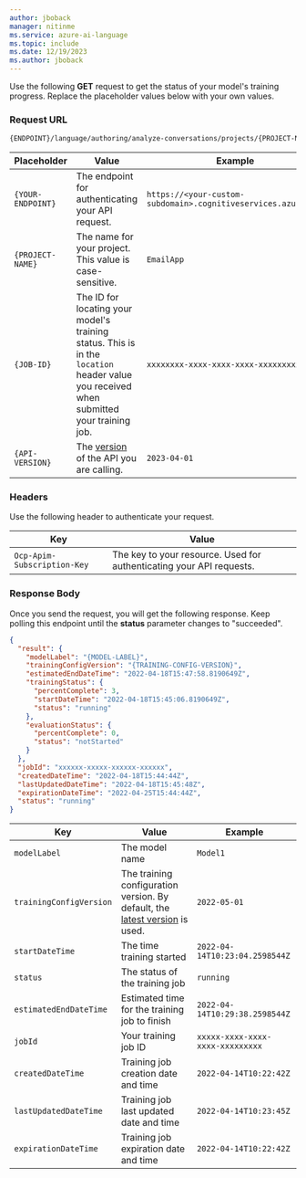```yaml
---
author: jboback
manager: nitinme
ms.service: azure-ai-language
ms.topic: include
ms.date: 12/19/2023
ms.author: jboback
---
```


Use the following **GET** request to get the status of your model's training progress. Replace the placeholder values below with your own values. 

### Request URL

```rest
{ENDPOINT}/language/authoring/analyze-conversations/projects/{PROJECT-NAME}/train/jobs/{JOB-ID}?api-version={API-VERSION}
```

|Placeholder  |Value  | Example |
|---------|---------|---------|
|`{YOUR-ENDPOINT}`     | The endpoint for authenticating your API request.   | `https://<your-custom-subdomain>.cognitiveservices.azure.com` |
|`{PROJECT-NAME}`     | The name for your project. This value is case-sensitive.   | `EmailApp` |
|`{JOB-ID}`     | The ID for locating your model's training status. This is in the `location` header value you received when submitted your training job.  | `xxxxxxxx-xxxx-xxxx-xxxx-xxxxxxxxxxxxx` |
|`{API-VERSION}`     | The [version](../../../concepts/model-lifecycle.md#api-versions) of the API you are calling. | `2023-04-01` |

### Headers

Use the following header to authenticate your request. 

|Key|Value|
|--|--|
|`Ocp-Apim-Subscription-Key`| The key to your resource. Used for authenticating your API requests.|


### Response Body

Once you send the request, you will get the following response. Keep polling this endpoint until the **status** parameter changes to "succeeded". 

```json
{
  "result": {
    "modelLabel": "{MODEL-LABEL}",
    "trainingConfigVersion": "{TRAINING-CONFIG-VERSION}",
    "estimatedEndDateTime": "2022-04-18T15:47:58.8190649Z",
    "trainingStatus": {
      "percentComplete": 3,
      "startDateTime": "2022-04-18T15:45:06.8190649Z",
      "status": "running"
    },
    "evaluationStatus": {
      "percentComplete": 0,
      "status": "notStarted"
    }
  },
  "jobId": "xxxxxx-xxxxx-xxxxxx-xxxxxx",
  "createdDateTime": "2022-04-18T15:44:44Z",
  "lastUpdatedDateTime": "2022-04-18T15:45:48Z",
  "expirationDateTime": "2022-04-25T15:44:44Z",
  "status": "running"
}
```

|Key  |Value  | Example |
|---------|----------|--|
| `modelLabel` |The model name| `Model1` |
| `trainingConfigVersion` | The training configuration version. By default, the [latest version](../../../concepts/model-lifecycle.md#choose-the-model-version-used-on-your-data) is used. | `2022-05-01` |
| `startDateTime` | The time training started  |`2022-04-14T10:23:04.2598544Z`|
| `status` | The status of the training job | `running`|
|`estimatedEndDateTime` | Estimated time for the training job to finish| `2022-04-14T10:29:38.2598544Z`|
|`jobId`| Your training job ID| `xxxxx-xxxx-xxxx-xxxx-xxxxxxxxx`|
|`createdDateTime`| Training job creation date and time | `2022-04-14T10:22:42Z`|
|`lastUpdatedDateTime`| Training job last updated date and time | `2022-04-14T10:23:45Z`|
|`expirationDateTime`| Training job expiration date and time | `2022-04-14T10:22:42Z`|
